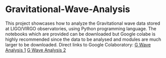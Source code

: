 # Gravitational-Wave-Analysis
This project showcases how to analyze the Gravitational wave data stored at LIGO/VIRGO observatories, using Python programming language. The notebooks which are provided can be downloaded but Google colabe is highly recommended since the data to be analysed and modules are much larger to be downloaded.
Direct links to Google Colaboratory:
[G Wave Analysis 1](https://colab.research.google.com/drive/1pDUn1HOEW0JTvSHYjcojj4lVLmQE2Gl1?usp=sharing)
[G Wave Analysis 2](https://colab.research.google.com/drive/131vre2F4YgXTILvsNNn9YOdOPgTIRSwT?usp=sharing)
